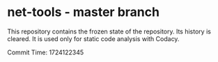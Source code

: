 # net-tools - master branch

This repository contains the frozen state of the repository.
Its history is cleared. It is used only for static code
analysis with Codacy.

Commit Time: 1724122345